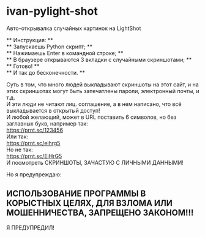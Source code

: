 # ivan-pylight-shot
Авто-открывалка случайных картинок на LightShot

** Инструкция: **  
** Запускаешь Python скрипт; **  
** Нажимаешь Enter в командной строке; **  
** В браузере открываются 3 вкладки с случайными скриншотами; **  
** Готово! **  
** И так до бесконечности. **  
  
  
  
  
  
Суть в том, что много людей выкладывают скриншоты на этот сайт, и на этих скриншотах могут быть запечатлены пароли, электронный почты, и т.д.  
И эти люди не читают лиц. соглашение, а в нем написано, что всё выкладывается в открытый доступ!  
И любой желающий, может в URL поставить 6 символов, но без заглавных букв, например так:  
https://prnt.sc/123456  
Или так:  
https://prnt.sc/eihrg5  
Но не так:  
https://prnt.sc/EiHrG5  
И посмотреть СКРИНШОТЫ, ЗАЧАСТУЮ С ЛИЧНЫМИ ДАННЫМИ!  
  
Но я предупреждаю:  
## ИСПОЛЬЗОВАНИЕ ПРОГРАММЫ В КОРЫCТНЫХ ЦЕЛЯХ, ДЛЯ ВЗЛОМА ИЛИ МОШЕННИЧЕСТВА, ЗАПРЕЩЕНО ЗАКОНОМ!!!  
Я ПРЕДУПРЕДИЛ!